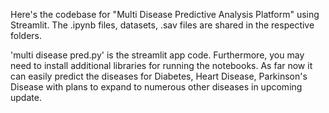 Here's the codebase for "Multi Disease Predictive Analysis Platform" using Streamlit. The .ipynb files, datasets, .sav files are shared in the respective folders.

'multi disease pred.py' is the streamlit app code. Furthermore, you may need to install additional libraries for running the notebooks. As far now it can easily predict the diseases for Diabetes, Heart Disease, Parkinson's Disease with plans to expand to numerous other diseases in upcoming update.
